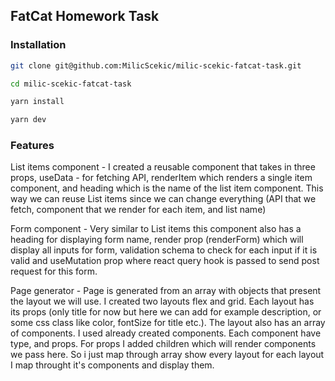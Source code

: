 ## FatCat Homework Task

### Installation

```bash
git clone git@github.com:MilicScekic/milic-scekic-fatcat-task.git
```

```bash
cd milic-scekic-fatcat-task
```

```bash
yarn install
```

```bash
yarn dev
```

### Features

List items component - I created a reusable component that takes in three props, useData - for fetching API, renderItem which renders a single item component, and heading which is the name of the list item component. This way we can reuse List items since we can change everything (API that we fetch, component that we render for each item, and list name)

Form component - Very similar to List items this component also has a heading for displaying form name, render prop (renderForm) which will display all inputs for form, validation schema to check for each input if it is valid and useMutation prop where react query hook is passed to send post request for this form.

Page generator - Page is generated from an array with objects that present the layout we will use. I created two layouts flex and grid. Each layout has its props (only title for now but here we can add for example description, or some css class like color, fontSize for title etc.). The layout also has an array of components. I used already created components. Each component have type, and props. For props I added children which will render components we pass here. So i just map through array show every layout for each layout I map throught it's components and display them.
